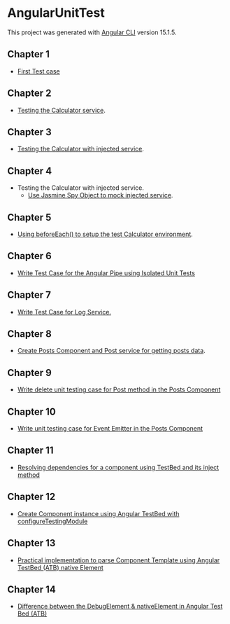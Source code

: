 # AngularUnitTest

This project was generated with [Angular CLI](https://github.com/angular/angular-cli) version 15.1.5.

## Chapter 1

* [First Test case](https://github.com/cloverhsc/Angular-Unit-Test/tree/chapter-1)

## Chapter 2

* [Testing the Calculator service](https://github.com/cloverhsc/Angular-Unit-Test/tree/chapter-2).

## Chapter 3

* [Testing the Calculator with injected service](https://github.com/cloverhsc/Angular-Unit-Test/tree/chapter-3).

## Chapter 4

* Testing the Calculator with injected service.
  * [Use Jasmine Spy Object to mock injected service](https://github.com/cloverhsc/Angular-Unit-Test/tree/chapter-4).

## Chapter 5

* [Using beforeEach() to setup the test Calculator environment](https://github.com/cloverhsc/Angular-Unit-Test/tree/chapter-5).

## Chapter 6

* [Write Test Case for the Angular Pipe using Isolated Unit Tests](https://github.com/cloverhsc/Angular-Unit-Test/tree/chapter-6)

## Chapter 7

* [Write Test Case for Log Service.](https://github.com/cloverhsc/Angular-Unit-Test/tree/chapter-7)

## Chapter 8

* [Create Posts Component and Post service for getting posts data](https://github.com/cloverhsc/Angular-Unit-Test/tree/chapter-8).

## Chapter 9

* [Write delete unit testing case for Post method in the Posts Component](https://github.com/cloverhsc/Angular-Unit-Test/tree/chapter-9)

## Chapter 10

* [Write unit testing case for Event Emitter in the Posts Component](https://github.com/cloverhsc/Angular-Unit-Test/tree/chapter-10)

## Chapter 11

* [Resolving dependencies for a component using TestBed and its inject method](https://github.com/cloverhsc/Angular-Unit-Test/tree/chapter-11)

## Chapter 12

* [Create Component instance using Angular TestBed with configureTestingModule](https://github.com/cloverhsc/Angular-Unit-Test/tree/chapter-12)

## Chapter 13

* [Practical implementation to parse Component Template using Angular TestBed (ATB) native Element](https://github.com/cloverhsc/Angular-Unit-Test/tree/chapter-13)

## Chapter 14

* [Difference between the DebugElement & nativeElement in Angular Test Bed (ATB)](https://github.com/cloverhsc/Angular-Unit-Test/tree/chapter-14)
